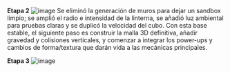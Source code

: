 **Etapa 2**
![image](https://github.com/user-attachments/assets/185ddd55-4f65-43b5-a554-f6f7d07e2d96)
Se eliminó la generación de muros para dejar un sandbox limpio; se amplió el radio e intensidad de la linterna, se añadió luz ambiental para pruebas claras y se duplicó la velocidad del cubo. Con esta base estable, el siguiente paso es construir la malla 3D definitiva, añadir gravedad y colisiones verticales, y comenzar a integrar los power-ups y cambios de forma/textura que darán vida a las mecánicas principales.

**Etapa 3**
![image](https://github.com/user-attachments/assets/6eea6580-2202-48ce-9400-6c6594170d13)


